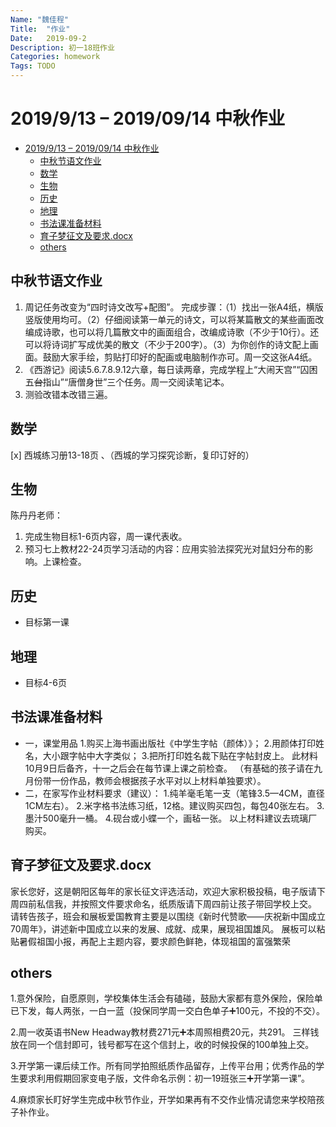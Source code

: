 ```yaml
---
Name: "魏佳程"
Title:  "作业"
Date:   2019-09-2
Description: 初一18班作业
Categories: homework
Tags: TODO
---
```


# 2019/9/13 – 2019/09/14 中秋作业

- [2019/9/13 – 2019/09/14 中秋作业](#2019913-%e2%80%93-20190914-%e4%b8%ad%e7%a7%8b%e4%bd%9c%e4%b8%9a)
  - [中秋节语文作业](#%e4%b8%ad%e7%a7%8b%e8%8a%82%e8%af%ad%e6%96%87%e4%bd%9c%e4%b8%9a)
  - [数学](#%e6%95%b0%e5%ad%a6)
  - [生物](#%e7%94%9f%e7%89%a9)
  - [历史](#%e5%8e%86%e5%8f%b2)
  - [地理](#%e5%9c%b0%e7%90%86)
  - [书法课准备材料](#%e4%b9%a6%e6%b3%95%e8%af%be%e5%87%86%e5%a4%87%e6%9d%90%e6%96%99)
  - [育子梦征文及要求.docx](#%e8%82%b2%e5%ad%90%e6%a2%a6%e5%be%81%e6%96%87%e5%8f%8a%e8%a6%81%e6%b1%82docx)
  - [others](#others)

## 中秋节语文作业

1. 周记任务改变为“四时诗文改写+配图”。
完成步骤：（1）找出一张A4纸，横版竖版使用均可。（2）仔细阅读第一单元的诗文，可以将某篇散文的某些画面改编成诗歌，也可以将几篇散文中的画面组合，改编成诗歌（不少于10行）。还可以将诗词扩写成优美的散文（不少于200字）。（3）为你创作的诗文配上画面。鼓励大家手绘，剪贴打印好的配画或电脑制作亦可。周一交这张A4纸。
2. 《西游记》阅读5.6.7.8.9.12六章，每日读两章，完成学程上“大闹天宫”“囚困五~~台~~指山”“唐僧身世”三个任务。周一交阅读笔记本。
3. 测验改错本改错三遍。

## 数学

[x] 西城练习册13-18页 、（西城的学习探究诊断，复印订好的）

## 生物

陈丹丹老师：

1. 完成生物目标1-6页内容，周一课代表收。
2. 预习七上教材22-24页学习活动的内容：应用实验法探究光对鼠妇分布的影响。上课检查。

## 历史

- 目标第一课

## 地理

- 目标4-6页

## 书法课准备材料

- 一，课堂用品
1.购买上海书画出版社《中学生字帖（颜体）》；
2.用颜体打印姓名，大小跟字帖中大字类似；
3.把所打印姓名裁下贴在字帖封皮上。
此材料10月9日后备齐，十一之后会在每节课上课之前检查。
（有基础的孩子请在九月份带一份作品，教师会根据孩子水平对以上材料单独要求）。
- 二，在家写作业材料要求（建议）：
1.纯羊毫毛笔一支（笔锋3.5—4CM，直径1CM左右）。
2.米字格书法练习纸，12格。建议购买四包，每包40张左右。
3.墨汁500毫升一桶。
4.砚台或小蝶一个，画毡一张。
以上材料建议去琉璃厂购买。

## 育子梦征文及要求.docx

家长您好，这是朝阳区每年的家长征文评选活动，欢迎大家积极投稿，电子版请下周四前私信我，并按照文件要求命名，纸质版请下周四前让孩子带回学校上交。
请转告孩子，班会和展板爱国教育主要是以围绕《新时代赞歌——庆祝新中国成立70周年》，讲述新中国成立以来的发展、成就、成果，展现祖国雄风。
展板可以粘贴暑假祖国小报，再配上主题内容，要求颜色鲜艳，体现祖国的富强繁荣

## others

1.意外保险，自愿原则，学校集体生活会有磕碰，鼓励大家都有意外保险，保险单已下发，每人两张，一白一蓝（投保同学周一交白色单子➕100元，不投的不交）。

2.周一收英语书New Headway教材费271元➕本周照相费20元，共291。
三样钱放在同一个信封即可，钱号都写在这个信封上，收的时候投保的100单独上交。

3.开学第一课后续工作。所有同学拍照纸质作品留存，上传平台用；优秀作品的学生要求利用假期回家变电子版，文件命名示例：初一19班张三➕开学第一课”。

4.麻烦家长盯好学生完成中秋节作业，开学如果再有不交作业情况请您来学校陪孩子补作业。
